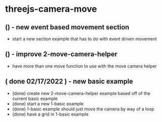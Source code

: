 # threejs-camera-move

## () - new event based movement section
* start a new section example that has to do with event driven movement

## () - improve 2-move-camera-helper
* have more than one move function to use with the move camera helper

## ( done 02/17/2022 ) - new basic example
* (done) create new 2-move-camera-helper example based off of the current basic example
* (done) start a new 1-basic example
* (done) 1-basic example should just move the camera by way of a loop
* (done) have a grid in 1-basic example